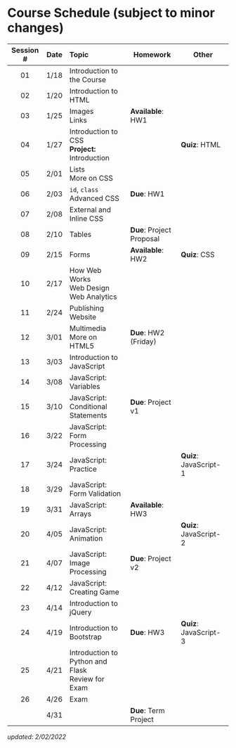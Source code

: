# Course Schedule (subject to minor changes)

| Session # | Date  | Topic                                                | Homework                  | Other                  |
| :-------: | :---: | :--------------------------------------------------- | ------------------------- | ---------------------- |
|    01     | 1/18  | Introduction to the Course                           |                           |                        |
|    02     | 1/20  | Introduction to HTML                                 |                           |                        |
|    03     | 1/25  | Images<br>Links                                      | **Available**: HW1        |                        |
|    04     | 1/27  | Introduction to CSS<br>**Project:** Introduction     |                           | **Quiz**: HTML         |
|    05     | 2/01  | Lists<br>More on CSS                                 |                           |                        |
|    06     | 2/03  | `id`, `class`<br>Advanced CSS                        | **Due**: HW1              |                        |
|    07     | 2/08  | External and Inline CSS                              |                           |                        |
|    08     | 2/10  | Tables                                               | **Due**: Project Proposal |                        |
|    09     | 2/15  | Forms                                                | **Available**: HW2        | **Quiz**: CSS          |
|    10     | 2/17  | How Web Works<br>Web Design<br>Web Analytics         |                           |                        |
|    11     | 2/24  | Publishing Website                                   |                           |                        |
|    12     | 3/01  | Multimedia<br>More on HTML5                          | **Due**: HW2 (Friday)     |                        |
|    13     | 3/03  | Introduction to JavaScript<br>                       |                           |                        |
|    14     | 3/08  | JavaScript: Variables                                |                           |                        |
|    15     | 3/10  | JavaScript: Conditional Statements                   | **Due**: Project v1       |                        |
|    16     | 3/22  | JavaScript: Form Processing                          |                           |                        |
|    17     | 3/24  | JavaScript: Practice                                 |                           | **Quiz**: JavaScript-1 |
|    18     | 3/29  | JavaScript: Form Validation                          |                           |                        |
|    19     | 3/31  | JavaScript: Arrays                                   | **Available**: HW3        |                        |
|    20     | 4/05  | JavaScript: Animation                                |                           | **Quiz**: JavaScript-2 |
|    21     | 4/07  | JavaScript: Image Processing                         | **Due**: Project v2       |                        |
|    22     | 4/12  | JavaScript: Creating Game                            |                           |                        |
|    23     | 4/14  | Introduction to jQuery                               |                           |                        |
|    24     | 4/19  | Introduction to Bootstrap                            | **Due**: HW3              | **Quiz**: JavaScript-3 |
|    25     | 4/21  | Introduction to Python and Flask <br>Review for Exam |                           |                        |
|    26     | 4/26  | Exam                                                 |                           |                        |
|           | 4/31  |                                                      | **Due**: Term Project     |                        |


*updated: 2/02/2022*